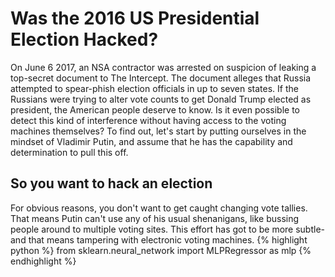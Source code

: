 # Was the 2016 US Presidential Election Hacked?
On June 6 2017, an NSA contractor was arrested on suspicion of leaking a top-secret document to The Intercept. The document alleges that Russia attempted to spear-phish election officials in up to seven states. If the Russians were trying to alter vote counts to get Donald Trump elected as president, the American people deserve to know. Is it even possible to detect this kind of interference without having access to the voting machines themselves? To find out, let's start by putting ourselves in the mindset of Vladimir Putin, and assume that he has the capability and determination to pull this off.
## So you want to hack an election
For obvious reasons, you don't want to get caught changing vote tallies. That means Putin can't use any of his usual shenanigans, like bussing people around to multiple voting sites. This effort has got to be more subtle- and that means tampering with electronic voting machines. 
{% highlight python %}
from sklearn.neural_network import MLPRegressor as mlp
{% endhighlight %}
